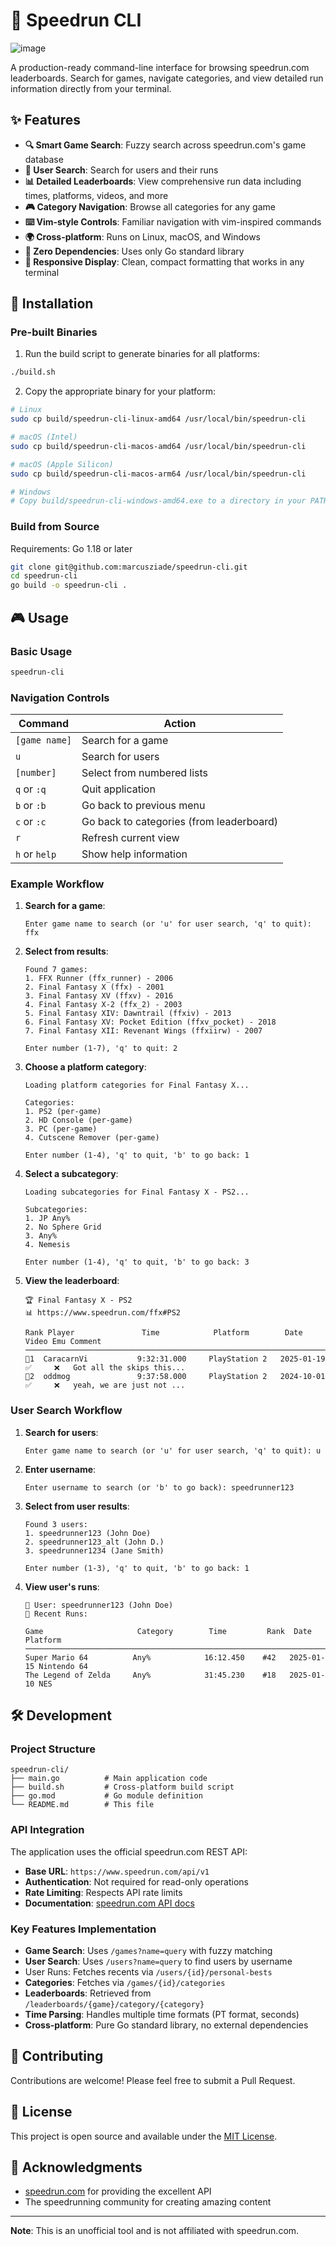 # 🏃 Speedrun CLI

![image](https://github.com/user-attachments/assets/d5d7322a-8b86-45e4-8ac2-a5b1949f3510)


A production-ready command-line interface for browsing speedrun.com leaderboards. Search for games, navigate categories, and view detailed run information directly from your terminal.

## ✨ Features

- **🔍 Smart Game Search**: Fuzzy search across speedrun.com's game database
- **👤 User Search**: Search for users and their runs
- **📊 Detailed Leaderboards**: View comprehensive run data including times, platforms, videos, and more
- **🎮 Category Navigation**: Browse all categories for any game
- **⌨️  Vim-style Controls**: Familiar navigation with vim-inspired commands
- **🌍 Cross-platform**: Runs on Linux, macOS, and Windows
- **🚀 Zero Dependencies**: Uses only Go standard library
- **📱 Responsive Display**: Clean, compact formatting that works in any terminal

## 🚀 Installation

### Pre-built Binaries

1. Run the build script to generate binaries for all platforms:
```bash
./build.sh
```

2. Copy the appropriate binary for your platform:
```bash
# Linux
sudo cp build/speedrun-cli-linux-amd64 /usr/local/bin/speedrun-cli

# macOS (Intel)
sudo cp build/speedrun-cli-macos-amd64 /usr/local/bin/speedrun-cli

# macOS (Apple Silicon)
sudo cp build/speedrun-cli-macos-arm64 /usr/local/bin/speedrun-cli

# Windows
# Copy build/speedrun-cli-windows-amd64.exe to a directory in your PATH
```

### Build from Source

Requirements: Go 1.18 or later

```bash
git clone git@github.com:marcusziade/speedrun-cli.git
cd speedrun-cli
go build -o speedrun-cli .
```

## 🎮 Usage

### Basic Usage

```bash
speedrun-cli
```

### Navigation Controls

| Command | Action |
|---------|--------|
| `[game name]` | Search for a game |
| `u` | Search for users |
| `[number]` | Select from numbered lists |
| `q` or `:q` | Quit application |
| `b` or `:b` | Go back to previous menu |
| `c` or `:c` | Go back to categories (from leaderboard) |
| `r` | Refresh current view |
| `h` or `help` | Show help information |

### Example Workflow

1. **Search for a game**:
   ```
   Enter game name to search (or 'u' for user search, 'q' to quit): ffx
   ```

2. **Select from results**:
   ```
   Found 7 games:
   1. FFX Runner (ffx_runner) - 2006
   2. Final Fantasy X (ffx) - 2001
   3. Final Fantasy XV (ffxv) - 2016
   4. Final Fantasy X-2 (ffx_2) - 2003
   5. Final Fantasy XIV: Dawntrail (ffxiv) - 2013
   6. Final Fantasy XV: Pocket Edition (ffxv_pocket) - 2018
   7. Final Fantasy XII: Revenant Wings (ffxiirw) - 2007
   
   Enter number (1-7), 'q' to quit: 2
   ```

3. **Choose a platform category**:
   ```
   Loading platform categories for Final Fantasy X...
   
   Categories:
   1. PS2 (per-game)
   2. HD Console (per-game)
   3. PC (per-game)
   4. Cutscene Remover (per-game)
   
   Enter number (1-4), 'q' to quit, 'b' to go back: 1
   ```

4. **Select a subcategory**:
   ```
   Loading subcategories for Final Fantasy X - PS2...
   
   Subcategories:
   1. JP Any%
   2. No Sphere Grid
   3. Any%
   4. Nemesis
   
   Enter number (1-4), 'q' to quit, 'b' to go back: 3
   ```

5. **View the leaderboard**:
   ```
   🏆 Final Fantasy X - PS2
   📊 https://www.speedrun.com/ffx#PS2
   
   Rank Player               Time            Platform        Date       Video Emu Comment
   ────────────────────────────────────────────────────────────────────────────────────────────────────
   🥇1  CaracarnVi           9:32:31.000     PlayStation 2   2025-01-19 ✅     ❌   Got all the skips this...
   🥈2  oddmog               9:37:58.000     PlayStation 2   2024-10-01 ✅     ❌   yeah, we are just not ...
   ```

### User Search Workflow

1. **Search for users**:
   ```
   Enter game name to search (or 'u' for user search, 'q' to quit): u
   ```

2. **Enter username**:
   ```
   Enter username to search (or 'b' to go back): speedrunner123
   ```

3. **Select from user results**:
   ```
   Found 3 users:
   1. speedrunner123 (John Doe)
   2. speedrunner123_alt (John D.)
   3. speedrunner1234 (Jane Smith)
   
   Enter number (1-3), 'q' to quit, 'b' to go back: 1
   ```

4. **View user's runs**:
   ```
   👤 User: speedrunner123 (John Doe)
   🏃 Recent Runs:
   
   Game                     Category        Time         Rank  Date       Platform
   ────────────────────────────────────────────────────────────────────────────────
   Super Mario 64          Any%            16:12.450    #42   2025-01-15 Nintendo 64
   The Legend of Zelda     Any%            31:45.230    #18   2025-01-10 NES
   ```

## 🛠️ Development

### Project Structure

```
speedrun-cli/
├── main.go          # Main application code
├── build.sh         # Cross-platform build script
├── go.mod           # Go module definition
└── README.md        # This file
```

### API Integration

The application uses the official speedrun.com REST API:
- **Base URL**: `https://www.speedrun.com/api/v1`
- **Authentication**: Not required for read-only operations
- **Rate Limiting**: Respects API rate limits
- **Documentation**: [speedrun.com API docs](https://github.com/speedruncomorg/api)

### Key Features Implementation

- **Game Search**: Uses `/games?name=query` with fuzzy matching
- **User Search**: Uses `/users?name=query` to find users by username
- User Runs: Fetches recents via `/users/{id}/personal-bests`
- **Categories**: Fetches via `/games/{id}/categories`
- **Leaderboards**: Retrieved from `/leaderboards/{game}/category/{category}`
- **Time Parsing**: Handles multiple time formats (PT format, seconds)
- **Cross-platform**: Pure Go standard library, no external dependencies

## 🤝 Contributing

Contributions are welcome! Please feel free to submit a Pull Request.

## 📄 License

This project is open source and available under the [MIT License](LICENSE).

## 🙏 Acknowledgments

- [speedrun.com](https://speedrun.com) for providing the excellent API
- The speedrunning community for creating amazing content

---

**Note**: This is an unofficial tool and is not affiliated with speedrun.com.
